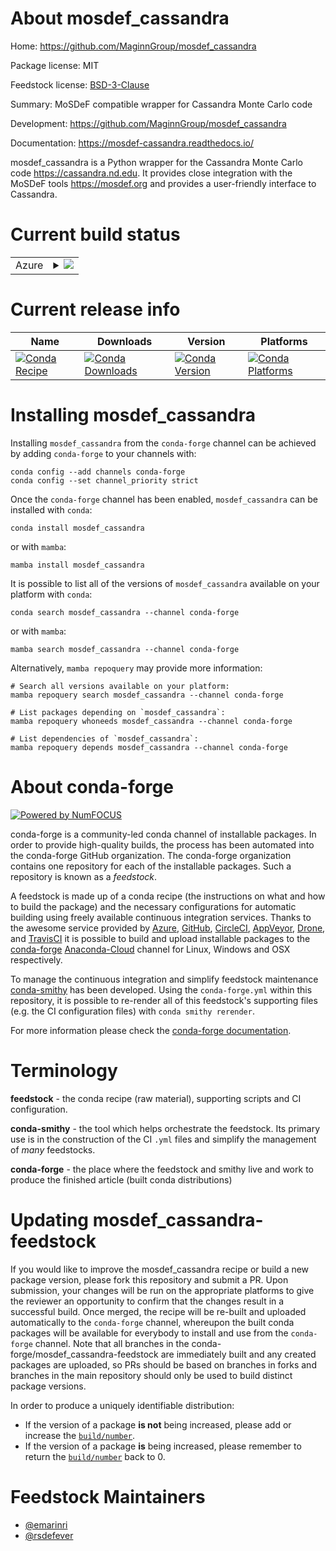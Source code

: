 About mosdef_cassandra
======================

Home: https://github.com/MaginnGroup/mosdef_cassandra

Package license: MIT

Feedstock license: [BSD-3-Clause](https://github.com/conda-forge/mosdef_cassandra-feedstock/blob/main/LICENSE.txt)

Summary: MoSDeF compatible wrapper for Cassandra Monte Carlo code

Development: https://github.com/MaginnGroup/mosdef_cassandra

Documentation: https://mosdef-cassandra.readthedocs.io/

mosdef_cassandra is a Python wrapper for the Cassandra Monte Carlo
code <https://cassandra.nd.edu>. It provides close integration
with the MoSDeF tools <https://mosdef.org> and provides a user-friendly
interface to Cassandra.


Current build status
====================


<table>
    
  <tr>
    <td>Azure</td>
    <td>
      <details>
        <summary>
          <a href="https://dev.azure.com/conda-forge/feedstock-builds/_build/latest?definitionId=9379&branchName=main">
            <img src="https://dev.azure.com/conda-forge/feedstock-builds/_apis/build/status/mosdef_cassandra-feedstock?branchName=main">
          </a>
        </summary>
        <table>
          <thead><tr><th>Variant</th><th>Status</th></tr></thead>
          <tbody><tr>
              <td>linux_64_python3.10.____cpython</td>
              <td>
                <a href="https://dev.azure.com/conda-forge/feedstock-builds/_build/latest?definitionId=9379&branchName=main">
                  <img src="https://dev.azure.com/conda-forge/feedstock-builds/_apis/build/status/mosdef_cassandra-feedstock?branchName=main&jobName=linux&configuration=linux%20linux_64_python3.10.____cpython" alt="variant">
                </a>
              </td>
            </tr><tr>
              <td>linux_64_python3.11.____cpython</td>
              <td>
                <a href="https://dev.azure.com/conda-forge/feedstock-builds/_build/latest?definitionId=9379&branchName=main">
                  <img src="https://dev.azure.com/conda-forge/feedstock-builds/_apis/build/status/mosdef_cassandra-feedstock?branchName=main&jobName=linux&configuration=linux%20linux_64_python3.11.____cpython" alt="variant">
                </a>
              </td>
            </tr><tr>
              <td>linux_64_python3.8.____cpython</td>
              <td>
                <a href="https://dev.azure.com/conda-forge/feedstock-builds/_build/latest?definitionId=9379&branchName=main">
                  <img src="https://dev.azure.com/conda-forge/feedstock-builds/_apis/build/status/mosdef_cassandra-feedstock?branchName=main&jobName=linux&configuration=linux%20linux_64_python3.8.____cpython" alt="variant">
                </a>
              </td>
            </tr><tr>
              <td>linux_64_python3.9.____cpython</td>
              <td>
                <a href="https://dev.azure.com/conda-forge/feedstock-builds/_build/latest?definitionId=9379&branchName=main">
                  <img src="https://dev.azure.com/conda-forge/feedstock-builds/_apis/build/status/mosdef_cassandra-feedstock?branchName=main&jobName=linux&configuration=linux%20linux_64_python3.9.____cpython" alt="variant">
                </a>
              </td>
            </tr><tr>
              <td>osx_64_python3.10.____cpython</td>
              <td>
                <a href="https://dev.azure.com/conda-forge/feedstock-builds/_build/latest?definitionId=9379&branchName=main">
                  <img src="https://dev.azure.com/conda-forge/feedstock-builds/_apis/build/status/mosdef_cassandra-feedstock?branchName=main&jobName=osx&configuration=osx%20osx_64_python3.10.____cpython" alt="variant">
                </a>
              </td>
            </tr><tr>
              <td>osx_64_python3.11.____cpython</td>
              <td>
                <a href="https://dev.azure.com/conda-forge/feedstock-builds/_build/latest?definitionId=9379&branchName=main">
                  <img src="https://dev.azure.com/conda-forge/feedstock-builds/_apis/build/status/mosdef_cassandra-feedstock?branchName=main&jobName=osx&configuration=osx%20osx_64_python3.11.____cpython" alt="variant">
                </a>
              </td>
            </tr><tr>
              <td>osx_64_python3.8.____cpython</td>
              <td>
                <a href="https://dev.azure.com/conda-forge/feedstock-builds/_build/latest?definitionId=9379&branchName=main">
                  <img src="https://dev.azure.com/conda-forge/feedstock-builds/_apis/build/status/mosdef_cassandra-feedstock?branchName=main&jobName=osx&configuration=osx%20osx_64_python3.8.____cpython" alt="variant">
                </a>
              </td>
            </tr><tr>
              <td>osx_64_python3.9.____cpython</td>
              <td>
                <a href="https://dev.azure.com/conda-forge/feedstock-builds/_build/latest?definitionId=9379&branchName=main">
                  <img src="https://dev.azure.com/conda-forge/feedstock-builds/_apis/build/status/mosdef_cassandra-feedstock?branchName=main&jobName=osx&configuration=osx%20osx_64_python3.9.____cpython" alt="variant">
                </a>
              </td>
            </tr>
          </tbody>
        </table>
      </details>
    </td>
  </tr>
</table>

Current release info
====================

| Name | Downloads | Version | Platforms |
| --- | --- | --- | --- |
| [![Conda Recipe](https://img.shields.io/badge/recipe-mosdef_cassandra-green.svg)](https://anaconda.org/conda-forge/mosdef_cassandra) | [![Conda Downloads](https://img.shields.io/conda/dn/conda-forge/mosdef_cassandra.svg)](https://anaconda.org/conda-forge/mosdef_cassandra) | [![Conda Version](https://img.shields.io/conda/vn/conda-forge/mosdef_cassandra.svg)](https://anaconda.org/conda-forge/mosdef_cassandra) | [![Conda Platforms](https://img.shields.io/conda/pn/conda-forge/mosdef_cassandra.svg)](https://anaconda.org/conda-forge/mosdef_cassandra) |

Installing mosdef_cassandra
===========================

Installing `mosdef_cassandra` from the `conda-forge` channel can be achieved by adding `conda-forge` to your channels with:

```
conda config --add channels conda-forge
conda config --set channel_priority strict
```

Once the `conda-forge` channel has been enabled, `mosdef_cassandra` can be installed with `conda`:

```
conda install mosdef_cassandra
```

or with `mamba`:

```
mamba install mosdef_cassandra
```

It is possible to list all of the versions of `mosdef_cassandra` available on your platform with `conda`:

```
conda search mosdef_cassandra --channel conda-forge
```

or with `mamba`:

```
mamba search mosdef_cassandra --channel conda-forge
```

Alternatively, `mamba repoquery` may provide more information:

```
# Search all versions available on your platform:
mamba repoquery search mosdef_cassandra --channel conda-forge

# List packages depending on `mosdef_cassandra`:
mamba repoquery whoneeds mosdef_cassandra --channel conda-forge

# List dependencies of `mosdef_cassandra`:
mamba repoquery depends mosdef_cassandra --channel conda-forge
```


About conda-forge
=================

[![Powered by
NumFOCUS](https://img.shields.io/badge/powered%20by-NumFOCUS-orange.svg?style=flat&colorA=E1523D&colorB=007D8A)](https://numfocus.org)

conda-forge is a community-led conda channel of installable packages.
In order to provide high-quality builds, the process has been automated into the
conda-forge GitHub organization. The conda-forge organization contains one repository
for each of the installable packages. Such a repository is known as a *feedstock*.

A feedstock is made up of a conda recipe (the instructions on what and how to build
the package) and the necessary configurations for automatic building using freely
available continuous integration services. Thanks to the awesome service provided by
[Azure](https://azure.microsoft.com/en-us/services/devops/), [GitHub](https://github.com/),
[CircleCI](https://circleci.com/), [AppVeyor](https://www.appveyor.com/),
[Drone](https://cloud.drone.io/welcome), and [TravisCI](https://travis-ci.com/)
it is possible to build and upload installable packages to the
[conda-forge](https://anaconda.org/conda-forge) [Anaconda-Cloud](https://anaconda.org/)
channel for Linux, Windows and OSX respectively.

To manage the continuous integration and simplify feedstock maintenance
[conda-smithy](https://github.com/conda-forge/conda-smithy) has been developed.
Using the ``conda-forge.yml`` within this repository, it is possible to re-render all of
this feedstock's supporting files (e.g. the CI configuration files) with ``conda smithy rerender``.

For more information please check the [conda-forge documentation](https://conda-forge.org/docs/).

Terminology
===========

**feedstock** - the conda recipe (raw material), supporting scripts and CI configuration.

**conda-smithy** - the tool which helps orchestrate the feedstock.
                   Its primary use is in the construction of the CI ``.yml`` files
                   and simplify the management of *many* feedstocks.

**conda-forge** - the place where the feedstock and smithy live and work to
                  produce the finished article (built conda distributions)


Updating mosdef_cassandra-feedstock
===================================

If you would like to improve the mosdef_cassandra recipe or build a new
package version, please fork this repository and submit a PR. Upon submission,
your changes will be run on the appropriate platforms to give the reviewer an
opportunity to confirm that the changes result in a successful build. Once
merged, the recipe will be re-built and uploaded automatically to the
`conda-forge` channel, whereupon the built conda packages will be available for
everybody to install and use from the `conda-forge` channel.
Note that all branches in the conda-forge/mosdef_cassandra-feedstock are
immediately built and any created packages are uploaded, so PRs should be based
on branches in forks and branches in the main repository should only be used to
build distinct package versions.

In order to produce a uniquely identifiable distribution:
 * If the version of a package **is not** being increased, please add or increase
   the [``build/number``](https://docs.conda.io/projects/conda-build/en/latest/resources/define-metadata.html#build-number-and-string).
 * If the version of a package **is** being increased, please remember to return
   the [``build/number``](https://docs.conda.io/projects/conda-build/en/latest/resources/define-metadata.html#build-number-and-string)
   back to 0.

Feedstock Maintainers
=====================

* [@emarinri](https://github.com/emarinri/)
* [@rsdefever](https://github.com/rsdefever/)


<!-- dummy commit to enable rerendering -->

